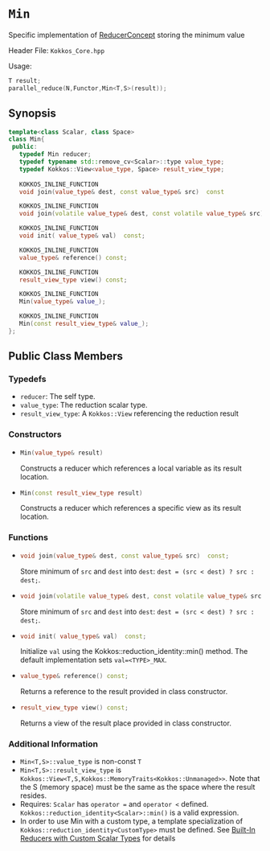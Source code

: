 # `Min`

Specific implementation of [ReducerConcept](ReducerConcept) storing the minimum value

Header File: `Kokkos_Core.hpp`

Usage: 
```c++
T result;
parallel_reduce(N,Functor,Min<T,S>(result));
```

## Synopsis 
```c++
template<class Scalar, class Space>
class Min{
 public:
   typedef Min reducer;
   typedef typename std::remove_cv<Scalar>::type value_type;
   typedef Kokkos::View<value_type, Space> result_view_type;
   
   KOKKOS_INLINE_FUNCTION
   void join(value_type& dest, const value_type& src)  const

   KOKKOS_INLINE_FUNCTION
   void join(volatile value_type& dest, const volatile value_type& src) const;

   KOKKOS_INLINE_FUNCTION
   void init( value_type& val)  const;

   KOKKOS_INLINE_FUNCTION
   value_type& reference() const;

   KOKKOS_INLINE_FUNCTION
   result_view_type view() const;

   KOKKOS_INLINE_FUNCTION
   Min(value_type& value_);

   KOKKOS_INLINE_FUNCTION
   Min(const result_view_type& value_);
};
```

## Public Class Members

### Typedefs
   
 * `reducer`: The self type.
 * `value_type`: The reduction scalar type.
 * `result_view_type`: A `Kokkos::View` referencing the reduction result 

### Constructors
 
 * ```c++
   Min(value_type& result)
   ```
   Constructs a reducer which references a local variable as its result location.  
 
 * ```c++
   Min(const result_view_type result)
   ```
   Constructs a reducer which references a specific view as its result location.

### Functions

 * ```c++
   void join(value_type& dest, const value_type& src)  const;
   ```
   Store minimum of `src` and `dest` into `dest`:  `dest = (src < dest) ? src : dest;`. 

 * ```c++
   void join(volatile value_type& dest, const volatile value_type& src) const;
   ```
   Store minimum of `src` and `dest` into `dest`:  `dest = (src < dest) ? src : dest;`. 

 * ```c++
   void init( value_type& val)  const;
   ```
   Initialize `val` using the Kokkos::reduction_identity<Scalar>::min() method.  The default implementation sets `val=<TYPE>_MAX`.

 * ```c++
   value_type& reference() const;
   ```
   Returns a reference to the result provided in class constructor.

 * ```c++
   result_view_type view() const;
   ```
   Returns a view of the result place provided in class constructor.

### Additional Information
   * `Min<T,S>::value_type` is non-const `T`
   * `Min<T,S>::result_view_type` is `Kokkos::View<T,S,Kokkos::MemoryTraits<Kokkos::Unmanaged>>`.  Note that the S (memory space) must be the same as the space where the result resides.
   * Requires: `Scalar` has `operator =` and `operator <` defined. `Kokkos::reduction_identity<Scalar>::min()` is a valid expression. 
   * In order to use Min with a custom type, a template specialization of `Kokkos::reduction_identity<CustomType>` must be defined.  See [Built-In Reducers with Custom Scalar Types](../../../ProgrammingGuide/Custom-Reductions-Built-In-Reducers-with-Custom-Scalar-Types) for details
